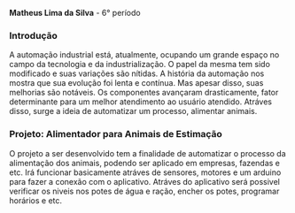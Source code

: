 **Matheus Lima da Silva** - 6° período

### Introdução
A automação industrial está, atualmente, ocupando um grande espaço no campo da tecnologia e da industrialização. O papel da mesma tem sido modificado e suas variações são nítidas. A história da automação nos mostra que sua evolução foi lenta e contínua. Mas apesar disso, suas melhorias são notáveis. Os componentes avançaram drasticamente, fator determinante para um melhor atendimento ao usuário atendido.
Atráves disso, surge a ideia de automatizar um processo, alimentar animais.

### Projeto: Alimentador para Animais de Estimação

  O projeto a ser desenvolvido tem a finalidade de automatizar o processo da alimentação dos animais, podendo ser aplicado em empresas, fazendas e etc. Irá funcionar basicamente atráves de sensores, motores e um arduino para fazer a conexão com o aplicativo. Atráves do aplicativo será possivel verificar os niveis nos potes de água e ração, encher os potes, programar horários e etc.

